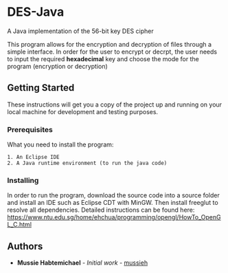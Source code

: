 # DES-Java

A Java implementation of the 56-bit key DES cipher

This program allows for the encryption and decryption of files through a simple interface. In order for the user to encrypt or decrpt, the user needs to input the required **hexadecimal** key and choose the mode for the program (encryption or decryption)

## Getting Started

These instructions will get you a copy of the project up and running on your local machine for development and testing purposes.

### Prerequisites

What you need to install the program:

```
1. An Eclipse IDE
2. A Java runtime environment (to run the java code)
```

### Installing

In order to run the program, download the source code into a source folder and install an IDE such as Eclipse CDT with MinGW. Then install freeglut to resolve all dependencies. Detailed instructions can be found here:
https://www.ntu.edu.sg/home/ehchua/programming/opengl/HowTo_OpenGL_C.html


## Authors

* **Mussie Habtemichael** - *Initial work* - [mussieh](https://github.com/mussieh)

